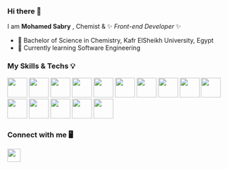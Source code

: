### Hi there 👋

I am **Mohamed Sabry** , Chemist & ✨ _Front-end Developer_ ✨

- 🔭 Bachelor of Science in Chemistry, Kafr ElSheikh University, Egypt
- 🌱 Currently learning Software Engineering

### My Skills & Techs 💡

<code><img height="45" src="https://devicon.dev/devicon.git/icons/html5/html5-plain-wordmark.svg"></code>
<code><img height="45" src="https://devicon.dev/devicon.git/icons/css3/css3-plain-wordmark.svg"></code>
<code><img height="45" src="https://devicon.dev/devicon.git/icons/javascript/javascript-plain.svg"></code>
<code><img height="45" src="https://devicon.dev/devicon.git/icons/nodejs/nodejs-original.svg"></code>
<code><img height="45" src="https://devicon.dev/devicon.git/icons/bootstrap/bootstrap-plain-wordmark.svg"></code>
<code><img height="45" src="https://devicon.dev/devicon.git/icons/sass/sass-original.svg"></code>
<code><img height="45" src="https://raw.githubusercontent.com/pugjs/pug-logo/61429fc45b5a411b83bdb5c99a61084d3054d1e6/SVG/pug-final-logo-_-colour-64.svg"></code>
<code><img height="45" src="https://devicon.dev/devicon.git/icons/gulp/gulp-plain.svg"></code>
<code><img height="45" src="https://devicon.dev/devicon.git/icons/vuejs/vuejs-original.svg"></code>
<code><img height="45" src="https://devicon.dev/devicon.git/icons/git/git-original.svg"></code>
<code><img height="45" src="https://devicon.dev/devicon.git/icons/django/django-original.svg"></code>
<code><img height="45" src="https://devicon.dev/devicon.git/icons/python/python-original.svg"></code>
<code><img height="45" src="https://devicon.dev/devicon.git/icons/debian/debian-plain-wordmark.svg"></code>
<code><img height="45" src="https://devicon.dev/devicon.git/icons/ubuntu/ubuntu-plain-wordmark.svg"></code>
<code><img height="45" src="https://devicon.dev/devicon.git/icons/windows8/windows8-original.svg"></code>

### Connect with me 🖥️

[<img height="30" src="https://devicon.dev/devicon.git/icons/twitter/twitter-original.svg">](https://twitter.com/msabry809)
